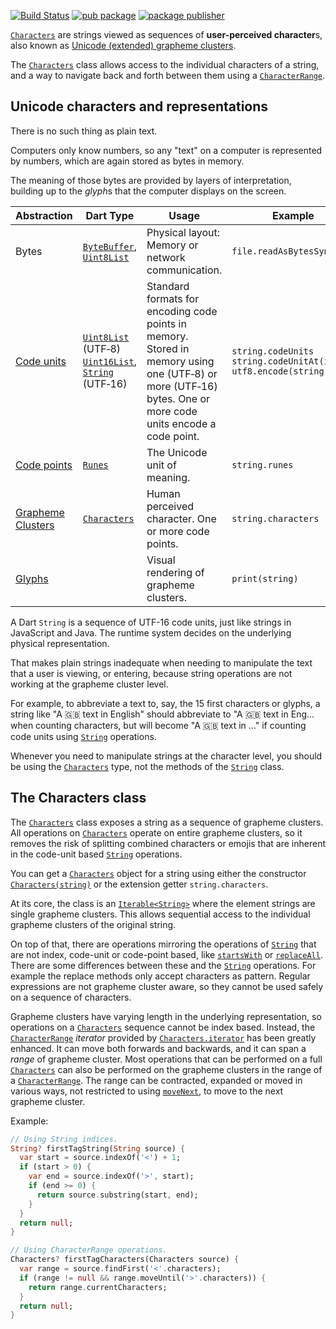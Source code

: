 [![Build Status](https://github.com/dart-lang/characters/workflows/Dart%20CI/badge.svg)](https://github.com/dart-lang/characters/actions?query=workflow%3A"Dart+CI"+branch%3Amaster)
[![pub package](https://img.shields.io/pub/v/characters.svg)](https://pub.dev/packages/characters)
[![package publisher](https://img.shields.io/pub/publisher/characters.svg)](https://pub.dev/packages/characters/publisher)

[`Characters`][Characters] are strings viewed as
sequences of **user-perceived character**s,
also known as [Unicode (extended) grapheme clusters][Grapheme Clusters].

The [`Characters`][Characters] class allows access to
the individual characters of a string,
and a way to navigate back and forth between them
using a [`CharacterRange`][CharacterRange].

## Unicode characters and representations

There is no such thing as plain text.

Computers only know numbers,
so any "text" on a computer is represented by numbers,
which are again stored as bytes in memory.

The meaning of those bytes are provided by layers of interpretation,
building up to the *glyph*s that the computer displays on the screen.

| Abstraction           | Dart Type                                                    | Usage                                                        | Example                                                      |
| --------------------- | ------------------------------------------------------------ | ------------------------------------------------------------ | ------------------------------------------------------------ |
| Bytes                 | [`ByteBuffer`][ByteBuffer],<br />[`Uint8List`][Uint8List]                           | Physical layout: Memory or network communication.            | `file.readAsBytesSync()`                                     |
| [Code units][]        | [`Uint8List`][Uint8List] (UTF&#x2011;8)<br />[`Uint16List`][Uint16List], [`String`][String] (UTF&#x2011;16) | Standard formats for<br /> encoding code points in memory.<br />Stored in memory using one (UTF&#x2011;8) or more (UTF&#x2011;16) bytes. One or more code units encode a code point. | `string.codeUnits`<br />`string.codeUnitAt(index)`<br />`utf8.encode(string)` |
| [Code points][]       | [`Runes`][Runes]                                                    | The Unicode unit of meaning.                                 | `string.runes`                                               |
| [Grapheme Clusters][] | [`Characters`][Characters]                                               | Human perceived character. One or more code points.          | `string.characters`                                          |
| [Glyphs][]            |                                                              | Visual rendering of grapheme clusters.                       | `print(string)`                                              |

A Dart `String` is a sequence of UTF-16 code units,
just like strings in JavaScript and Java.
The runtime system decides on the underlying physical representation.

That makes plain strings inadequate
when needing to manipulate the text that a user is viewing, or entering,
because string operations are not working at the grapheme cluster level.

For example, to abbreviate a text to, say, the 15 first characters or glyphs,
a string like "A 🇬🇧 text in English"
should abbreviate to "A 🇬🇧 text in Eng&mldr; when counting characters,
but will become "A 🇬🇧 text in &mldr;"
if counting code units using [`String`][String] operations.

Whenever you need to manipulate strings at the character level,
you should be using the [`Characters`][Characters] type,
not the methods of the [`String`][String] class.

## The Characters class

The [`Characters`][Characters] class exposes a string
as a sequence of grapheme clusters.
All operations on [`Characters`][Characters] operate
on entire grapheme clusters,
so it removes the risk of splitting combined characters or emojis
that are inherent in the code-unit based [`String`][String] operations.

You can get a [`Characters`][Characters] object for a string using either
the constructor [`Characters(string)`][Characters constructor]
or the extension getter `string.characters`.

At its core, the class is an [`Iterable<String>`][Iterable]
where the element strings are single grapheme clusters.
This allows sequential access to the individual grapheme clusters
of the original string.

On top of that, there are operations mirroring the operations
of [`String`][String] that are not index, code-unit or code-point based,
like [`startsWith`][Characters.startsWith]
or [`replaceAll`][Characters.replaceAll].
There are some differences between these and the [`String`][String] operations.
For example the replace methods only accept characters as pattern.
Regular expressions are not grapheme cluster aware,
so they cannot be used safely on a sequence of characters.

Grapheme clusters have varying length in the underlying representation,
so operations on a [`Characters`][Characters] sequence cannot be index based.
Instead, the [`CharacterRange`][CharacterRange] *iterator*
provided by [`Characters.iterator`][Characters.iterator]
has been greatly enhanced.
It can move both forwards and backwards,
and it can span a *range* of grapheme cluster.
Most operations that can be performed on a full [`Characters`][Characters]
can also be performed on the grapheme clusters
in the range of a [`CharacterRange`][CharacterRange].
The range can be contracted, expanded or moved in various ways,
not restricted to using [`moveNext`][CharacterRange.moveNext],
to move to the next grapheme cluster.

Example:

```dart
// Using String indices.
String? firstTagString(String source) {
  var start = source.indexOf('<') + 1;
  if (start > 0) {
    var end = source.indexOf('>', start);
    if (end >= 0) {
      return source.substring(start, end);
    }
  }
  return null;
}

// Using CharacterRange operations.
Characters? firstTagCharacters(Characters source) {
  var range = source.findFirst('<'.characters);
  if (range != null && range.moveUntil('>'.characters)) {
    return range.currentCharacters;
  }
  return null;
}
```

[ByteBuffer]: https://api.dart.dev/dart-typed_data/ByteBuffer-class.html "ByteBuffer class"
[CharacterRange.moveNext]: https://pub.dev/documentation/characters/latest/characters/CharacterRange/moveNext.html "CharacterRange.moveNext"
[CharacterRange]: https://pub.dev/documentation/characters/latest/characters/CharacterRange-class.html "CharacterRange class"
[Characters constructor]: https://pub.dev/documentation/characters/latest/characters/Characters/Characters.html "Characters constructor"
[Characters.iterator]: https://pub.dev/documentation/characters/latest/characters/Characters/iterator.html "CharactersRange get iterator"
[Characters.replaceAll]: https://pub.dev/documentation/characters/latest/characters/Characters/replaceAll.html "Characters.replaceAlle"
[Characters.startsWith]: https://pub.dev/documentation/characters/latest/characters/Characters/startsWith.html "Characters.startsWith"
[Characters]: https://pub.dev/documentation/characters/latest/characters/Characters-class.html "Characters class"
[Code Points]: https://unicode.org/glossary/#code_point "Unicode Code Point"
[Code Units]: https://unicode.org/glossary/#code_unit "Unicode Code Units"
[Glyphs]: https://unicode.org/glossary/#glyph "Unicode Glyphs"
[Grapheme Clusters]: https://unicode.org/reports/tr29/#Grapheme_Cluster_Boundaries "Unicode (Extended) Grapheme Cluster"
[Iterable]: https://api.dart.dev/dart-core/Iterable-class.html "Iterable class"
[Runes]: https://api.dart.dev/dart-core/Runes-class.html "Runes class"
[String]: https://api.dart.dev/dart-core/String-class.html "String class"
[Uint16List]: https://api.dart.dev/dart-typed_data/Uint16List-class.html "Uint16List class"
[Uint8List]: https://api.dart.dev/dart-typed_data/Uint8List-class.html "Uint8List class"
